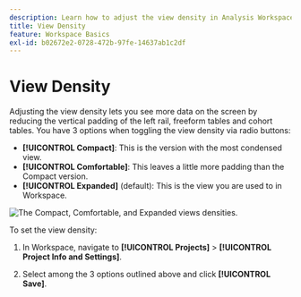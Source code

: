 ```yaml
---
description: Learn how to adjust the view density in Analysis Workspace.
title: View Density
feature: Workspace Basics
exl-id: b02672e2-0728-472b-97fe-14637ab1c2df
---
```

# View Density

Adjusting the view density lets you see more data on the screen by reducing the vertical padding of the left rail, freeform tables and cohort tables.
You have 3 options when toggling the view density via radio buttons:

- **[!UICONTROL Compact]**: This is the version with the most condensed view.
- **[!UICONTROL Comfortable]**: This leaves a little more padding than the Compact version.
- **[!UICONTROL Expanded]** (default): This is the view you are used to in Workspace.

![The Compact, Comfortable, and Expanded views densities.](assets/view-density.png)

To set the view density:

1. In Workspace, navigate to **[!UICONTROL Projects]** > **[!UICONTROL Project Info and Settings]**.

1. Select among the 3 options outlined above and click **[!UICONTROL Save]**.
